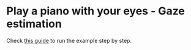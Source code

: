 # Play a piano with your eyes - Gaze estimation

Check [this guide](https://www.pipeless.ai/docs/v1/examples/gaze-piano) to run the example step by step.
